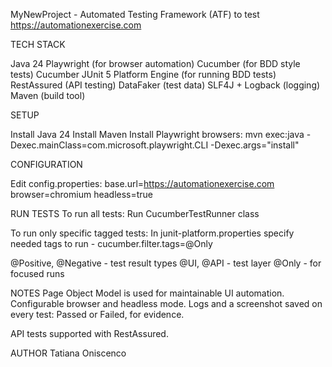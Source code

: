 MyNewProject - Automated Testing Framework (ATF) to test https://automationexercise.com


TECH STACK

Java 24
Playwright (for browser automation)
Cucumber (for BDD style tests)
Cucumber JUnit 5 Platform Engine (for running BDD tests)
RestAssured (API testing)
DataFaker (test data)
SLF4J + Logback (logging)
Maven (build tool)

SETUP

Install Java 24
Install Maven
Install Playwright browsers:
mvn exec:java -Dexec.mainClass=com.microsoft.playwright.CLI -Dexec.args="install"

CONFIGURATION

Edit config.properties:
base.url=https://automationexercise.com
browser=chromium
headless=true

RUN TESTS
To run all tests:
Run CucumberTestRunner class

To run only specific tagged tests:
In junit-platform.properties specify needed tags to run - cucumber.filter.tags=@Only

@Positive, @Negative - test result types
@UI, @API - test layer
@Only - for focused runs

NOTES
Page Object Model is used for maintainable UI automation.
Configurable browser and headless mode.
Logs and a screenshot saved on every test: Passed or Failed, for evidence.

API tests supported with RestAssured.

AUTHOR
Tatiana Oniscenco